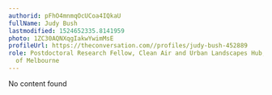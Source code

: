 ```yaml
---
authorid: pFhO4mnmqOcUCoa4IQkaU
fullName: Judy Bush
lastmodified: 1524652335.8141959
photo: 1ZC30AQNXqgIakwYwimMsE
profileUrl: https://theconversation.com//profiles/judy-bush-452889
role: Postdoctoral Research Fellow, Clean Air and Urban Landscapes Hub, University
  of Melbourne
---
```

No content found